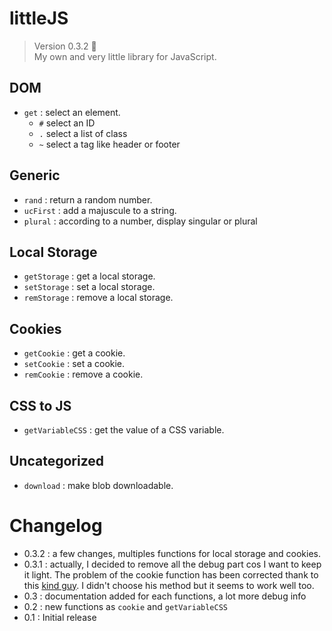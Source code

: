 # littleJS

> Version 0.3.2 :memo:  
> My own and very little library for JavaScript.

## DOM
- `get` : select an element.
  - `#` select an ID
  - `.` select a list of class
  - `~` select a tag like header or footer

## Generic
- `rand` : return a random number.
- `ucFirst` : add a majuscule to a string.
- `plural` : according to a number, display singular or plural

## Local Storage
- `getStorage` : get a local storage.
- `setStorage` : set a local storage.
- `remStorage` : remove a local storage.

## Cookies
- `getCookie` : get a cookie.
- `setCookie` : set a cookie.
- `remCookie` : remove a cookie.

## CSS to JS
- `getVariableCSS` : get the value of a CSS variable.

## Uncategorized
- `download` : make blob downloadable.
 
 # Changelog
 
 - 0.3.2 :  a few changes, multiples functions for local storage and cookies.
 - 0.3.1 : actually, I decided to remove all the debug part cos I want to keep it light. The problem of the cookie function has been corrected thank to this [kind guy](https://github.com/NamedRoger). I didn't choose his method but it seems to work well too.
 - 0.3 : documentation added for each functions, a lot more debug info
 - 0.2 : new functions as `cookie` and `getVariableCSS` 
 - 0.1 : Initial release

